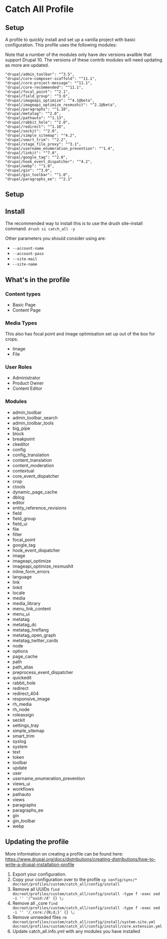 # Catch All Profile

## Setup

A profile to quickly install and set up a vanilla project with basic configuration. This profile uses the following modules:

Note that a number of the modules only have dev versions availble that support Drupal 10. The versions of these contrib modules will need updating as more are updated.

````
"drupal/admin_toolbar": "^3.5",
"drupal/core-composer-scaffold": "^11.1",
"drupal/core-project-message": "^11.1",
"drupal/core-recommended": "^11.1",
"drupal/focal_point": "^2.1",
"drupal/field_group": "^3.6",
"drupal/imageapi_optimize": "^4.1@beta",
"drupal/imageapi_optimize_resmushit": "^2.1@beta",
"drupal/paragraphs": "^1.18",
"drupal/metatag": "^2.0",
"drupal/pathauto": "^1.13",
"drupal/rabbit_hole": "^2.0",
"drupal/redirect": "^1.10",
"drupal/seckit": "^2.0",
"drupal/simple_sitemap": "^4.2",
"drupal/smart_trim": "^2.2",
"drupal/stage_file_proxy": "^3.1",
"drupal/username_enumeration_prevention": "^1.4",
"drupal/linkit": "^7.0",
"drupal/google_tag": "^2.0",
"drupal/hook_event_dispatcher": "^4.2",
"drupal/webp": "^1.0",
"drupal/gin": "^3.0",
"drupal/gin_toolbar": "^1.0",
"drupal/paragraphs_ee": "^2.1"
````

## Setup

## Install
The recommended way to install this is to use the drush site-install command.
`drush si catch_all -y`

Other parameters you should consider using are:
- `--account-name`
- `--account-pass`
- `--site-mail`
- `--site-name`

## What's in the profile
### Content types
- Basic Page
- Content Page

### Media Types
This also has focal point and image optimisation set up out of the box for crops.
- Image
- File

### User Roles
- Administrator
- Product Owner
- Content Editor

### Modules
- admin_toolbar
- admin_toolbar_search
- admin_toolbar_tools
- big_pipe
- block
- breakpoint
- ckeditor
- config
- config_translation
- content_translation
- content_moderation
- contextual
- core_event_dispatcher
- crop
- ctools
- dynamic_page_cache
- dblog
- editor
- entity_reference_revisions
- field
- field_group
- field_ui
- file
- filter
- focal_point
- google_tag
- hook_event_dispatcher
- image
- imageapi_optimize
- imageapi_optimize_resmushit
- inline_form_errors
- language
- link
- linkit
- locale
- media
- media_library
- menu_link_content
- menu_ui
- metatag
- metatag_dc
- metatag_hreflang
- metatag_open_graph
- metatag_twitter_cards
- node
- options
- page_cache
- path
- path_alias
- preprocess_event_dispatcher
- quickedit
- rabbit_hole
- redirect
- redirect_404
- responsive_image
- rh_media
- rh_node
- roleassign
- seckit
- settings_tray
- simple_sitemap
- smart_trim
- syslog
- system
- text
- token
- toolbar
- update
- user
- username_enumeration_prevention
- views_ui
- workflows
- pathauto
- views
- paragraphs
- paragraphs_ee
- gin
- gin_toolbar
- webp

## Updating the profile
More information on creating a profile can be found here: https://www.drupal.org/docs/distributions/creating-distributions/how-to-write-a-drupal-installation-profile

1. Export your configuration.
2. Copy your configuration over to the profile `cp config/sync/* docroot/profiles/custom/catch_all/config/install`
3. Remove all UUIDs `find docroot/profiles/custom/catch_all/config/install -type f -exec sed -i '' '/^uuid:/d' {} \;`
4. Remove all _core `find docroot/profiles/custom/catch_all/config/install -type f -exec sed -i '' '/_core:/{N;d;}' {} \;`
5. Remove unneeded files `rm docroot/profiles/custom/catch_all/config/install/system.site.yml docroot/profiles/custom/catch_all/config/install/core.extension.yml`
6. Update catch_all.info.yml with any modules you have installed
